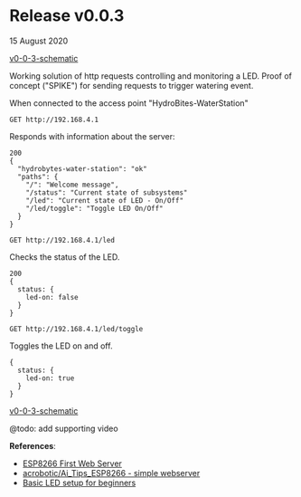 # Release v0.0.3
15 August 2020

[v0-0-3-schematic](https://raw.githubusercontent.com/deezone/HydroBytes-waterManagement/master/resources/sketch-v0-0-3-900.jpg)

Working solution of http requests controlling and monitoring a LED. Proof of concept ("SPIKE") for sending requests to trigger watering event.

When connected to the access point "HydroBites-WaterStation"

```
GET http://192.168.4.1
```
Responds with information about the server:
```
200
{
  "hydrobytes-water-station": "ok"
  "paths": {
    "/": "Welcome message",
    "/status": "Current state of subsystems"
    "/led": "Current state of LED - On/Off"
    "/led/toggle": "Toggle LED On/Off"
  }
}
```

```
GET http://192.168.4.1/led
```
Checks the status of the LED.
```
200
{
  status: {
    led-on: false
  }
}
```

```
GET http://192.168.4.1/led/toggle
```
Toggles the LED on and off.
```
{
  status: {
    led-on: true
  }
}
```

[v0-0-3-schematic](https://raw.githubusercontent.com/deezone/HydroBytes-waterManagement/master/resources/image-v0-0-3-900.jpg)

@todo: add supporting video

**References**:
- [ESP8266 First Web Server](https://tttapa.github.io/ESP8266/Chap10%20-%20Simple%20Web%20Server.html)
- [acrobotic/Ai_Tips_ESP8266 - simple webserver](https://github.com/acrobotic/Ai_Tips_ESP8266/blob/master/simple_webserver/simple_webserver.ino)
- [Basic LED setup for beginners](https://create.arduino.cc/projecthub/karmette/basic-led-setup-for-beginners-0a124a)
